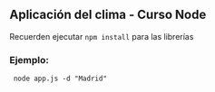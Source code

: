 ## Aplicación del clima - Curso Node


Recuerden ejecutar ````npm install```` para las librerías

### Ejemplo: 

````
 node app.js -d "Madrid" 
 ````